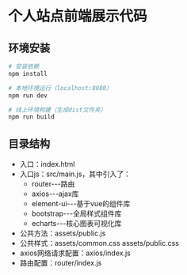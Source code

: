 # 个人站点前端展示代码

## 环境安装

``` bash
# 安装依赖
npm install

# 本地环境运行（localhost:8080）
npm run dev

# 线上环境构建（生成dist文件夹）
npm run build

```

## 目录结构

- 入口：index.html
- 入口js：src/main.js，其中引入了：
  - router---路由
  - axios---ajax库
  - element-ui---基于vue的组件库
  - bootstrap---全局样式组件库
  - echarts---核心图表可视化库
- 公共方法：assets/public.js
- 公共样式：assets/common.css  assets/public.css
- axios网络请求配置：axios/index.js
- 路由配置：router/index.js
